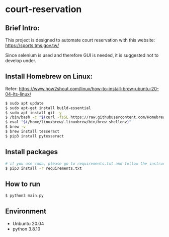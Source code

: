 # court-reservation

## Brief Intro:

This project is designed to automate court reservation with this website: https://sports.tms.gov.tw/

Since selenium is used and therefore GUI is needed, it is suggested not to develop under.

## Install Homebrew on Linux:

Refer: https://www.how2shout.com/linux/how-to-install-brew-ubuntu-20-04-lts-linux/

```bash
$ sudo apt update
$ sudo apt-get install build-essential
$ sudo apt install git -y
$ /bin/bash -c "$(curl -fsSL https://raw.githubusercontent.com/Homebrew/install/HEAD/install.sh)"
$ eval "$(/home/linuxbrew/.linuxbrew/bin/brew shellenv)"
$ brew -v
$ brew install tesseract
$ pip3 install pytesseract
```

## Install packages

```bash
# if you use cuda, please go to requirements.txt and follow the instruction
$ pip3 install -r requirements.txt
```

## How to run

```bash
$ python3 main.py
```

## Environment

- Unbuntu 20.04
- python 3.8.10
